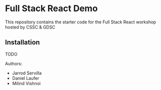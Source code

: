 # Full Stack React Demo

This repository contains the starter code for the Full Stack React workshop hosted by CSSC & GDSC

## Installation

TODO

Authors:
- Jarrod Servilla
- Daniel Laufer
- Milind Vishnoi
